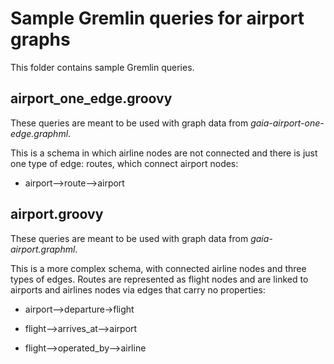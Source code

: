 # Sample Gremlin queries for airport graphs

This folder contains sample Gremlin queries.

## airport_one_edge.groovy

These queries are meant to be used with graph data from *gaia-airport-one-edge.graphml*.

This is a schema in which airline nodes are not connected and there is just one type of edge: routes, which connect airport nodes:

* airport-->route-->airport

## airport.groovy

These queries are meant to be used with graph data from *gaia-airport.graphml*.

This is a more complex schema, with connected airline nodes and three types of edges. Routes are represented as flight nodes and are linked to airports and airlines nodes via edges that carry no properties:

* airport-->departure->flight

* flight-->arrives_at-->airport

* flight-->operated_by-->airline
